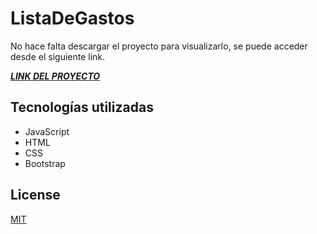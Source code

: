 # ListaDeGastos

No hace falta descargar el proyecto para visualizarlo, se puede acceder desde el siguiente link.

[***LINK DEL PROYECTO***](https://brilliant-klepon-5fa73a.netlify.app/)

## Tecnologías utilizadas

- JavaScript
- HTML
- CSS
- Bootstrap

## License
[MIT](https://choosealicense.com/licenses/mit/)
